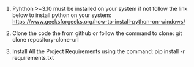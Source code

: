1) Pyhthon >=3.10 must be installed on your system if not follow the link below to install python on your system:
      https://www.geeksforgeeks.org/how-to-install-python-on-windows/ 

2) Clone the code the from github or follow the command to clone: 
    git clone repository-clone-url

3) Install All the Project Requirements using the command:
    pip install -r requirements.txt 
